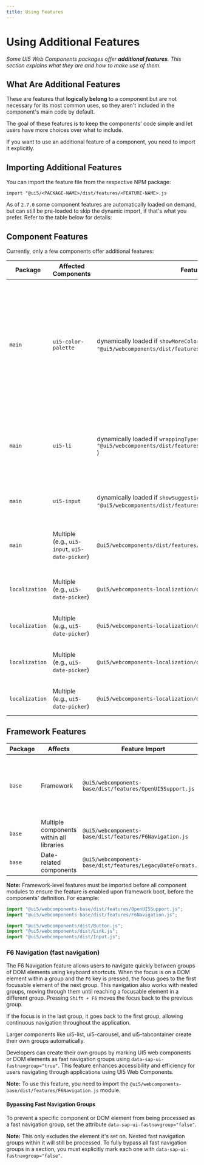 ```yaml
---
title: Using Features
---
```


# Using Additional Features

*Some UI5 Web Components packages offer **additional features**. This section explains what they are and how to make use of them.*

## What Are Additional Features

These are features that **logically belong** to a component but are not necessary for its most common uses, so they aren't included in the component's main code by default.

The goal of these features is to keep the components' code simple and let users have more choices over what to include.

If you want to use an additional feature of a component, you need to import it explicitly.

## Importing Additional Features

You can import the feature file from the respective NPM package:

`import "@ui5/<PACKAGE-NAME>/dist/features/<FEATURE-NAME>.js`

As of `2.7.0` some component features are automatically loaded on demand, but can still be pre-loaded to skip the dynamic import, if that's what you prefer. Refer to the table below for details:

## Component Features

Currently, only a few components offer additional features:

| Package        | Affected Components                                | Feature Import                                                       | Description                                                                                             |
|----------------|---------------------------------------------------|----------------------------------------------------------------------|---------------------------------------------------------------------------------------------------------|
| `main`         | `ui5-color-palette`                               | dynamically loaded if `showMoreColors` is set to `true` (to pre-load: `import "@ui5/webcomponents/dist/features/ColorPaletteMoreColors.js"` )        | Adds support for a "more colors" dialog in the color palette component allowing users to choose specific colors not present in the predefined range.                                   |
| `main`         | `ui5-li`                                          | dynamically loaded if `wrappingType="Normal"` is set (to pre-load: `import "@ui5/webcomponents/dist/features/ListItemStandardExpandableText.js"` )  | Adds support for expandable text in list items when wrapping type is set to "Normal" mode.              |
| `main`         | `ui5-input`                                       | dynamically loaded if `showSuggestions` is set to `true`(to pre-load: `import "@ui5/webcomponents/dist/features/InputSuggestions.js"` )              | Adds support for input suggestions while typing                                                                  |
| `main`         | Multiple (e.g., `ui5-input`, `ui5-date-picker`)   | `@ui5/webcomponents/dist/features/InputElementsFormSupport.js`       | Adds support for the use of input components within forms                                                          |
| `localization` | Multiple (e.g., `ui5-date-picker`)                | `@ui5/webcomponents-localization/dist/features/calendar/Buddhist.js` | Adds support for the Buddhist calendars                                                                   |
| `localization` | Multiple (e.g., `ui5-date-picker`)                | `@ui5/webcomponents-localization/dist/features/calendar/Islamic.js`  | Adds support for the Islamic calendars                                                                    |
| `localization` | Multiple (e.g., `ui5-date-picker`)                | `@ui5/webcomponents-localization/dist/features/calendar/Japanese.js` | Adds support for the Japanese calendars                                                                   |
| `localization` | Multiple (e.g., `ui5-date-picker`)                | `@ui5/webcomponents-localization/dist/features/calendar/Persian.js`  | Adds support for the Persian calendars                                                                    |

## Framework Features

| Package        | Affects                                           | Feature Import                                                       | Description                                                                                             |
|----------------|---------------------------------------------------|----------------------------------------------------------------------|---------------------------------------------------------------------------------------------------------|
| `base`         | Framework                                         | `@ui5/webcomponents-base/dist/features/OpenUI5Support.js`            | Enables integration with the OpenUI5 framework, facilitating synchronization and resource re-use       |
| `base`         | Multiple components within all libraries          | `@ui5/webcomponents-base/dist/features/F6Navigation.js`              | Adds support for F6 fast groups navigation                                                              |
| `base`         | Date-related components                           | `@ui5/webcomponents-base/dist/features/LegacyDateFormats.js`         | Adds support for legacy date formats                                                                |

**Note:** Framework-level features must be imported before all component modules to ensure the feature is enabled upon framework boot, before the components' definition. For example:

```js
import "@ui5/webcomponents-base/dist/features/OpenUI5Support.js";
import "@ui5/webcomponents-base/dist/features/F6Navigation.js";

import "@ui5/webcomponents/dist/Button.js";
import "@ui5/webcomponents/dist/Link.js";
import "@ui5/webcomponents/dist/Input.js";
```

### F6 Navigation (fast navigation)

The F6 Navigation feature allows users to navigate quickly between groups of DOM elements using keyboard shortcuts. When the focus is on a DOM element within a group and the `F6` key is pressed, the focus goes to the first focusable element of the next group. This navigation also works with nested groups, moving through them until reaching a focusable element in a different group. Pressing `Shift + F6` moves the focus back to the previous group.

If the focus is in the last group, it goes back to the first group, allowing continuous navigation throughout the application.

Larger components like ui5-list, ui5-carousel, and ui5-tabcontainer create their own groups automatically.

Developers can create their own groups by marking UI5 web components or DOM elements as fast navigation groups using `data-sap-ui-fastnavgroup="true"`. This feature enhances accessibility and efficiency for users navigating through applications using UI5 Web Components.

**Note:** To use this feature, you need to import the `@ui5/webcomponents-base/dist/features/F6Navigation.js` module.

#### Bypassing Fast Navigation Groups

To prevent a specific component or DOM element from being processed as a fast navigation group, set the attribute `data-sap-ui-fastnavgroup="false"`.

**Note:** This only excludes the element it's set on. Nested fast navigation groups within it will still be processed. To fully bypass all fast navigation groups in a section, you must explicitly mark each one with `data-sap-ui-fastnavgroup="false"`.
